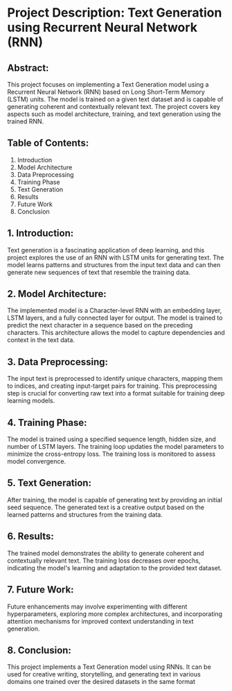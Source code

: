 # Project Description: Text Generation using Recurrent Neural Network (RNN)

## Abstract:
This project focuses on implementing a Text Generation model using a Recurrent Neural Network (RNN) based on Long Short-Term Memory (LSTM) units. The model is trained on a given text dataset and is capable of generating coherent and contextually relevant text. The project covers key aspects such as model architecture, training, and text generation using the trained RNN.

## Table of Contents:
1. Introduction
2. Model Architecture
3. Data Preprocessing
4. Training Phase
5. Text Generation
6. Results
7. Future Work
8. Conclusion

## 1. Introduction:
Text generation is a fascinating application of deep learning, and this project explores the use of an RNN with LSTM units for generating text. The model learns patterns and structures from the input text data and can then generate new sequences of text that resemble the training data.

## 2. Model Architecture:
The implemented model is a Character-level RNN with an embedding layer, LSTM layers, and a fully connected layer for output. The model is trained to predict the next character in a sequence based on the preceding characters. This architecture allows the model to capture dependencies and context in the text data.

## 3. Data Preprocessing:
The input text is preprocessed to identify unique characters, mapping them to indices, and creating input-target pairs for training. This preprocessing step is crucial for converting raw text into a format suitable for training deep learning models.

## 4. Training Phase:
The model is trained using a specified sequence length, hidden size, and number of LSTM layers. The training loop updaties the model parameters to minimize the cross-entropy loss. The training loss is monitored to assess model convergence.

## 5. Text Generation:
After training, the model is capable of generating text by providing an initial seed sequence. The generated text is a creative output based on the learned patterns and structures from the training data.

## 6. Results:
The trained model demonstrates the ability to generate coherent and contextually relevant text. The training loss decreases over epochs, indicating the model's learning and adaptation to the provided text dataset.

## 7. Future Work:
Future enhancements may involve experimenting with different hyperparameters, exploring more complex architectures, and incorporating attention mechanisms for improved context understanding in text generation.

## 8. Conclusion:
This project implements a Text Generation model using RNNs. It can be used for creative writing, storytelling, and generating text in various domains one trained over the desired datasets in the same format
